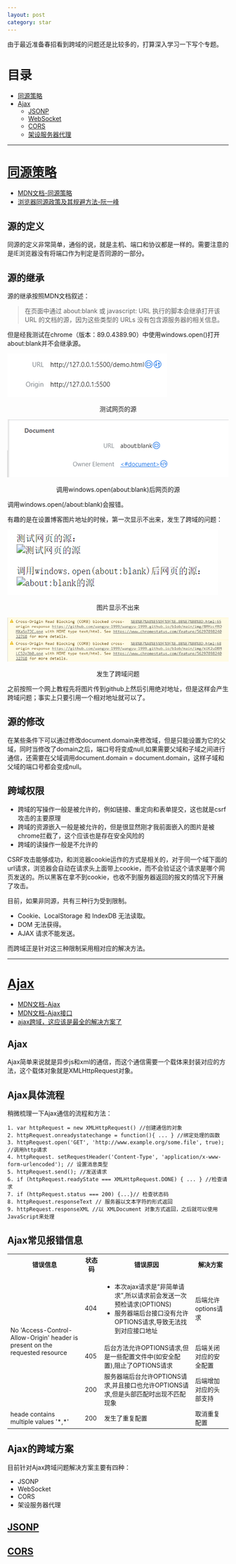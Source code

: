 ```yaml
---
layout: post
category: star
---
```


由于最近准备春招看到跨域的问题还是比较多的，打算深入学习一下写个专题。

# 目录

- [同源策略](#同源策略)
- [Ajax](#ajax)
	- [JSONP](#jsonp)
	- [WebSocket](#websocket)
	- [CORS](#cors)
	- [架设服务器代理](#架设服务器代理)

---

# [同源策略](#同源策略)

- [MDN文档-同源策略](https://developer.mozilla.org/zh-CN/docs/Web/Security/Same-origin_policy#%E5%90%8C%E6%BA%90%E7%9A%84%E5%AE%9A%E4%B9%89)
- [浏览器同源政策及其规避方法-阮一峰](https://www.ruanyifeng.com/blog/2016/04/same-origin-policy.html)

## 源的定义

同源的定义非常简单，通俗的说，就是主机、端口和协议都是一样的。需要注意的是IE浏览器没有将端口作为判定是否同源的一部分。

## 源的继承

源的继承按照MDN文档叙述：
> 在页面中通过 about:blank 或 javascript: URL 执行的脚本会继承打开该 URL 的文档的源，因为这些类型的 URLs 没有包含源服务器的相关信息。

但是经我测试在chrome（版本：89.0.4389.90）中使用windows.open()打开about:blank并不会继承源。

![测试网页的源](/img/20210325/BMHzcfROMXaSo7JC.png)
<center>测试网页的源</center>

![about:blank的源](/img/20210325/kUK2uDBMLC52p3b0.png)
<center>调用windows.open(about:blank)后网页的源</center>

调用windows.open(/about:blank)会报错。

有趣的是在设置博客图片地址的时候，第一次显示不出来，发生了跨域的问题：

![图片显示不出来](/img/20210325/j3kRkSNWeNL0vm7q.png)
<center>图片显示不出来</center>

![发生了跨域问题](/img/20210325/PXO7SAQqAw06rsrU.png)
<center>发生了跨域问题</center>

之前按照一个网上教程先将图片传到github上然后引用绝对地址，但是这样会产生跨域问题；事实上只要引用一个相对地址就可以了。

## 源的修改

在某些条件下可以通过修改document.domain来修改域，但是只能设置为它的父域，同时当修改了domain之后，端口号将变成null,如果需要父域和子域之间进行通信，还需要在父域调用document.domain = document.domain，这样子域和父域的端口号都会变成null。

## 跨域权限

- 跨域的写操作一般是被允许的，例如链接、重定向和表单提交，这也就是csrf攻击的主要原理
- 跨域的资源嵌入一般是被允许的，但是很显然刚才我前面嵌入的图片是被chrome拦截了，这个应该也是存在安全风险的
- 跨域的读操作一般是不允许的

CSRF攻击能够成功，和浏览器cookie运作的方式是相关的，对于同一个域下面的url请求，浏览器会自动在请求头上面带上cookie，而不会验证这个请求是哪个网页发送的。所以黑客在拿不到cookie，也收不到服务器返回的报文的情况下开展了攻击。

目前，如果非同源，共有三种行为受到限制。

- Cookie、LocalStorage 和 IndexDB 无法读取。
- DOM 无法获得。
- AJAX 请求不能发送。

而跨域正是针对这三种限制采用相对应的解决方法。

---

# [Ajax](#ajax)

- [MDN文档-Ajax](https://developer.mozilla.org/zh-CN/docs/Web/Guide/AJAX/Getting_Started)
- [MDN文档-Ajax接口](https://developer.mozilla.org/zh-CN/docs/Web/API/XMLHttpRequest/Using_XMLHttpRequest)
- [ajax跨域，这应该是最全的解决方案了](https://segmentfault.com/a/1190000012469713)

## Ajax

Ajax简单来说就是异步js和xml的通信，而这个通信需要一个载体来封装对应的方法，这个载体对象就是XMLHttpRequest对象。

## Ajax具体流程

稍微梳理一下Ajax通信的流程和方法：

	1. var httpRequest = new XMLHttpRequest() //创建通信的对象
	2. httpRequest.onreadystatechange = function(){ ... } //绑定处理的函数
	3. httpRequest.open('GET', 'http://www.example.org/some.file', true); //调用http请求
	4. httpRequest. setRequestHeader('Content-Type', 'application/x-www-form-urlencoded'); // 设置消息类型
	5. httpRequest.send(); //发送请求
	6. if (httpRequest.readyState === XMLHttpRequest.DONE) { ... } //检查请求
	7. if (httpRequest.status === 200) {...}// 检查状态码
	8. httpRequest.responseText // 服务器以文本字符的形式返回
	9. httpRequest.responseXML //以 XMLDocument 对象方式返回，之后就可以使用JavaScript来处理

## Ajax常见报错信息

<table>
<tr>
<th>错误信息</th><th>状态码</th><th>错误原因</th><th>解决方案</th>
</tr>
<td rowspan="3">No 'Access-Control-Allow-Origin' header is present on the requested resource</td>
<td>404</td>
<td><ul><li>本次ajax请求是“非简单请求”,所以请求前会发送一次预检请求(OPTIONS)</li>
<li>服务器端后台接口没有允许OPTIONS请求,导致无法找到对应接口地址</li></ul></td>
<td>后端允许options请求</td>
<tr>
<td>405</td>
<td>后台方法允许OPTIONS请求,但是一些配置文件中(如安全配置),阻止了OPTIONS请求</td>
<td>后端关闭对应的安全配置</td>
</tr>
<tr>
<td>200</td>
<td>服务器端后台允许OPTIONS请求,并且接口也允许OPTIONS请求,但是头部匹配时出现不匹配现象</td>
<td>后端增加对应的头部支持</td>
</tr>
<tr>
<td>heade contains multiple values '*,*'</td>
<td>200</td>
<td>发生了重复配置</td>
<td>取消重复配置</td>
</tr>
</table>

## Ajax的跨域方案

目前针对Ajax跨域问题解决方案主要有四种：

- JSONP
- WebSocket
- CORS
- 架设服务器代理

## [JSONP](#jsonp)



## [CORS](#cors)



    


